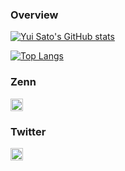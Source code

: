 ### Overview

[![Yui Sato's GitHub stats](https://github-readme-stats.vercel.app/api?username=yuisato-git&count_private=true)](https://github.com/anuraghazra/github-readme-stats)

[![Top Langs](https://github-readme-stats.vercel.app/api/top-langs/?username=yuisato-git&layout=compact)](https://github.com/anuraghazra/github-readme-stats)


### Zenn
<a href="https://zenn.dev/def_yuisato">
    <img height="20" src="https://img.shields.io/badge/profile-zenn-blue" />
</a>

### Twitter
<a href="https://twitter.com/def_yuisato">
    <img height="20" src="https://img.shields.io/twitter/follow/def_yuisato?style=social" />
</a>
